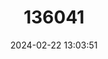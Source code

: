 ---
title: "136041"
category: "Leptomantis gadingensis"
draft: false
date: 2024-02-22 13:03:51
languages:
  English: ["Gunung Gading Tree Frog"]
---